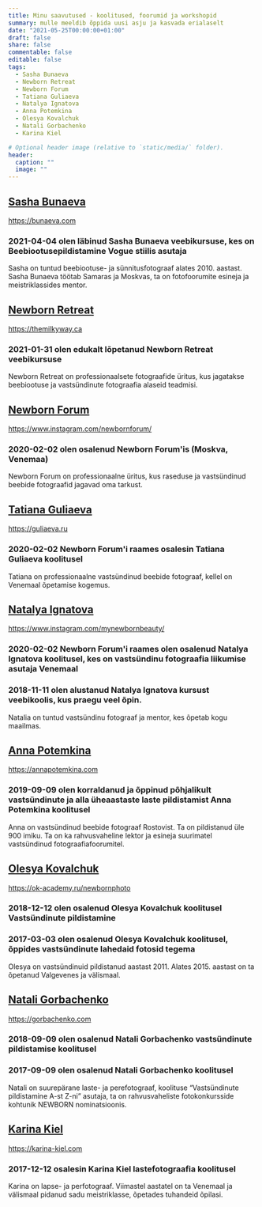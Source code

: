 ```yaml
---
title: Minu saavutused - koolitused, foorumid ja workshopid
summary: mulle meeldib õppida uusi asju ja kasvada erialaselt 
date: "2021-05-25T00:00:00+01:00"
draft: false
share: false
commentable: false
editable: false
tags:
  - Sasha Bunaeva
  - Newborn Retreat
  - Newborn Forum
  - Tatiana Guliaeva
  - Natalya Ignatova
  - Anna Potemkina
  - Olesya Kovalchuk
  - Natali Gorbachenko
  - Karina Kiel

# Optional header image (relative to `static/media/` folder).
header:
  caption: ""
  image: ""
---
```

## [Sasha Bunaeva](#Sasha%20Bunaeva)
https://bunaeva.com
### 2021-04-04 olen läbinud Sasha Bunaeva veebikursuse, kes on **Beebiootusepildistamine Vogue stiilis** asutaja
Sasha on tuntud beebiootuse- ja sünnitusfotograaf alates 2010. aastast. Sasha Bunaeva töötab Samaras ja Moskvas, ta on fotofoorumite esineja ja meistriklassides mentor.

## [Newborn Retreat](#Newborn%20Retreat)
https://themilkyway.ca
### 2021-01-31 olen edukalt lõpetanud Newborn Retreat veebikursuse
Newborn Retreat on professionaalsete fotograafide üritus, kus jagatakse beebiootuse ja vastsündinute fotograafia alaseid teadmisi.

## [Newborn Forum](#Newborn%20Forum)
https://www.instagram.com/newbornforum/
### 2020-02-02 olen osalenud Newborn Forum'is (Moskva, Venemaa)
Newborn Forum on professionaalne üritus, kus raseduse ja vastsündinud beebide fotograafid jagavad oma tarkust.

## [Tatiana Guliaeva](#Tatiana%20Guliaeva)
https://guliaeva.ru
### 2020-02-02 Newborn Forum'i raames osalesin Tatiana Guliaeva koolitusel
Tatiana on professionaalne vastsündinud beebide fotograaf, kellel on Venemaal õpetamise kogemus.

## [Natalya Ignatova](#Natalya%20Ignatova)
https://www.instagram.com/mynewbornbeauty/
### 2020-02-02 Newborn Forum'i raames olen osalenud Natalya Ignatova koolitusel, kes on vastsündinu fotograafia liikumise asutaja Venemaal
### 2018-11-11 olen alustanud Natalya Ignatova kursust veebikoolis, kus praegu veel õpin.
Natalia on tuntud vastsündinu fotograaf ja mentor, kes õpetab kogu maailmas.

## [Anna Potemkina](#Anna%20Potemkina)
https://annapotemkina.com
### 2019-09-09 olen korraldanud ja õppinud põhjalikult vastsündinute ja alla üheaastaste laste pildistamist Anna Potemkina koolitusel
Anna on vastsündinud beebide fotograaf Rostovist. Ta on pildistanud üle 900 imiku. Ta on ka rahvusvaheline lektor ja esineja suurimatel vastsündinud fotograafiafoorumitel.

## [Olesya Kovalchuk](#Olesya%20Kovalchuk)
https://ok-academy.ru/newbornphoto
### 2018-12-12 olen osalenud Olesya Kovalchuk koolitusel **Vastsündinute pildistamine** 
### 2017-03-03 olen osalenud Olesya Kovalchuk koolitusel, õppides vastsündinute lahedaid fotosid tegema
Olesya on vastsündinuid pildistanud aastast 2011. Alates 2015. aastast on ta õpetanud Valgevenes ja välismaal.

## [Natali Gorbachenko](#Natali%20Gorbachenko)
https://gorbachenko.com
### 2018-09-09 olen osalenud Natali Gorbachenko vastsündinute pildistamise koolitusel
### 2017-09-09 olen osalenud Natali Gorbachenko koolitusel
Natali on suurepärane laste- ja perefotograaf, koolituse “Vastsündinute pildistamine A-st Z-ni” asutaja, ta on rahvusvaheliste fotokonkursside kohtunik NEWBORN nominatsioonis.

## [Karina Kiel](#Karina%20Kiel)
https://karina-kiel.com
### 2017-12-12 osalesin Karina Kiel lastefotograafia koolitusel
Karina on lapse- ja perfotograaf. Viimastel aastatel on ta Venemaal ja välismaal pidanud sadu meistriklasse, õpetades tuhandeid õpilasi. 